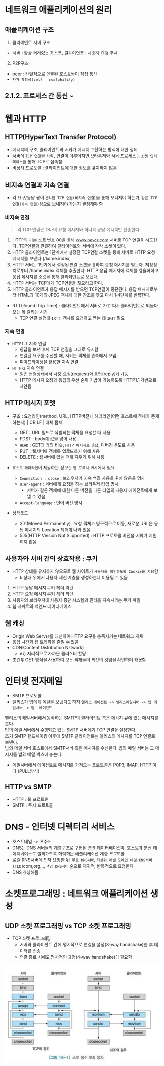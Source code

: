 # 네트워크 애플리케이션의 원리
## 애플리케이션 구조
1. 클라이언트 서버 구조
- 서버 : 항상 켜져있는 호스트, 클라이언트 : 사용자 요청 주체

2. P2P구조
- peer : 간헐적으로 연결된 호스트쌍이 직접 통신
- `자가 확장성(self - scalability)`

## 2.1.2. 프로세스 간 통신 ~

# 웹과 HTTP
## HTTP(HyperText Transfer Protocol)
- 메시지의 구조, 클라이언트와 서버가 메시지 교환하는 방식에 대한 정의
- 서버에 `TCP 연결`을 시작, 연결이 이루어지면 브라우저와 서버 프로세스는 `소켓 인터페이스`를 통해 TCP로 접속함
- 비상태 프로토콜 : 클라이언트에 대한 정보를 유지하지 않음

## 비지속 연결과 지속 연결
- 각 요구/응답 쌍이 `분리된 TCP 연결(비지속 연결)`을 통해 보내져야 하는가, `같은 TCP 연결(지속 연결)`상으로 보내져야 하는지 결정해야 함

### 비지속 연결
> 각 TCP 연결은 하나의 요청 메시지와 하나의 응답 메시지만 전송한다

1. HTTP의 기본 포트 번호 80을 통해 www.naver.com 서버로 TCP 연결을 시도한다. 
TCP연결과 관련하여 클라이언트와 서버에 각각 소켓이 있다.
2. HTTP 클라이언트는 1단계에서 설정된 TCP연결 소켓을 통해 서버로 HTTP 요청 메시지를 보낸다.(/home.index)  
3. HTTP 서버는 1단계에서 설정된 연결 소켓을 통하여 요청 메시지를 받는다. 
저장장치로부터 /home.index 객체를 추출한다.
HTTP 응답 메시지에 객체를 캡슐화하고 응답 메시지를 소켓을 통해 클라이언트로 보낸다.
4. HTTP 서버는 TCP에게 TCP연결을 끊으라고 한다.
5. HTTP 클라이언트가 응답 메시지를 받으면 TCP연결이 중단된다.
응답 메시지로부터 HTML과 10개의 JPEG 객체에 대한 참조를 찾고 다시 1-4단계를 반복한다.

- RTT(Round-Trip Time) : 클라이언트에서 서버로 가고 다시 클라이언트로 되돌아오는 데 걸리는 시간
    - TCP 연결 설정에 `1RTT`, 객체를 요청하고 받는 데 `1RTT` 필요

### 지속 연결
-  `HTTP1.1` 지속 연결 
    - 응답을 보낸 후에 TCP 연결을 그대로 유지함
    - 연결된 요구를 수신할 때, 서버는 객체를 연속해서 보냄
    - 파이프라이닝을 활용한 지속 연결
-  `HTTP/2` 지속 연결
    - 같은 연결상태에서 다중 요청(request)와  응답(reply)이 가능
    -  HTTP 메시지 요청과 응답의 우선 순위 기법이 가능하도록  HTTP1.1 기반으로 제안됨

## HTTP 메시지 포멧
- 구조 : 요청라인(method, URL, HTTP버전) | 헤더라인(어떤 호스트에 객체가 존재하는지) | CR,LF | 개체 몸체
    - GET : URL 필드로 식별되는 객체를 요청할 때 사용
    - POST : body에 값을 넣어 사용
    - `HEAD` : GET과 거의 비슷, `HTTP 메시지로 응답`, 디버깅 용도로 사용
    - PUT : 웹서버에 객체를 업로드하기 위해 사용
    - DELETE : 웹서버에 있는 객체 지우기 위해 사용 

- `호스트 헤더라인`이 제공하는 정보는 `웹 프록시 캐시`에서 필요
    - `Connection : close` : 브라우저가 지속 연결 사용을 원치 않음을 명시
    - `User-agent` : 서버에게 요청을 하는 브라우저 타입 명시
        - 서버가 같은 객체에 대한 다른 버전을 다른 타입의 사용자 에이전트에게 보낼 수 있음  
    - `Accept-language` : 언어 버전 명시

- 상태코드 
    - 301(Moved Permanently) : 요청 객체가 영구적으로 이동, 새로운 URL은 응답 메시지의 Location 헤더에 나와 있음
    - 505(HTTP Version Not Supported) : HTTP  프로토콜 버전을 서버가 지원하지 않음

## 사용자와 서버 간의 상호작용 : 쿠키
- HTTP 상태를 유지하지 않으므로 웹 사이트가 `사용자를 확인하도록 Cookie를 사용`함
    - 비상태 위에서 사용자 세션 계층을 생성하는데 이용될 수 있음
1) HTTP 응답 메시지 쿠키 헤더 라인
2) HTTP 요청 메시지 쿠키 헤더 라인
3) 사용자의 브라우저에 사용자 종단 시스템과 관리를 지속시키는 쿠키 파일
4) 웹 사이트의 백엔드 데이터베이스

## 웹 캐싱
- Origin Web Server를 대신하여 HTTP 요구를 충족시키는 네트워크 개체
- 응답 시간과 웹 트래픽을 줄일 수 있음
- CDN(Content Distribution Network) 
    - ex) 지리적으로 가까운 클러스터  할당
- 조건부 GET 방식을 사용하여 모든 객체들이 최신의 것임을 확인하며 캐싱함

# 인터넷 전자메일
- SMTP 프로토콜
- 엘리스가  밥에게 메일을 보낸다고 하자
`엘리스 에이전트 -> 엘리스메일서버 -> 밥 메일서버 -> 밥  에이전트`

엘리스의 메일서버에서 동작하는 SMTP의 클라이언트 측은 메시지 큐에 있는 메시지를 본다.  
밥의 메일 서버에서 수행되고 있는 SMTP 서버에게 TCP 연결을 설정한다.  
초기 SMTP 핸드셰이킹 이후에 SMTP 클라이언트는 엘리스의 메시지를 TCP 연결로 보낸다.  
밥의 메일 서버 호스트에서 SMTP서버 측은 메시지를 수신한다. 밥의 메일 서버는 그 메시지를 밥의 메일 박스에   놓는다.  

- 메일서버에서 에이전트로 메시지를 가져오는 프로토콜은 POP3, IMAP, HTTP 이다 (PULL방식) 

## HTTP vs  SMTP
- HTTP : 풀 프로토콜
- SMTP : 푸시 프로토콜


# DNS - 인터넷 디렉터리 서비스
- 호스트네임 -> IP주소
- DNS는 DNS 서버들의 계층구조로 구현된 분산 데이터베이스며, 
  호스트가 분산 데이터베이스로 질의하도록 허락하는 애플리케이션 계층 프로토콜
- 로컬 DNS서버에 먼저 요청한 뒤, `루트 DNS서버`, `최상위 레벨 도메인 네임 DNS서버(TLD)`com,org..., `책임 DNS서버` 순으로 재귀적, 반복적으로 요청한다
- DNS 캐싱해둠


# 소켓프로그래밍 : 네트워크 애플리케이션 생성
## UDP 소켓 프로그래밍 vs TCP 소켓 프로그래밍
- TCP 소켓 프로그래밍
    - 서버와 클라이언트 간에 명시적으로 연결을 설정(3-way handshake)한 후 데이터를 전송
    - 연결 종료 시에도 명시적인 과정(4-way handshake)이 필요함

![alt text](image.png)